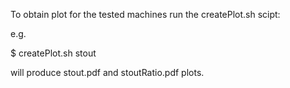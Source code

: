 To obtain plot for the tested machines run the createPlot.sh scipt:

e.g.

$ createPlot.sh stout

will produce  stout.pdf and stoutRatio.pdf plots.
